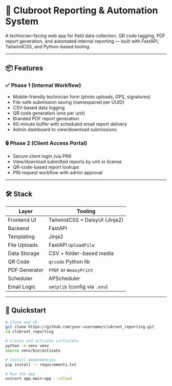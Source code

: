 # 🧼 Clubroot Reporting & Automation System

A technician-facing web app for field data collection, QR code tagging, PDF report generation, and automated internal reporting — built with FastAPI, TailwindCSS, and Python-based tooling.

---

## 📦 Features

### ✅ Phase 1 (Internal Workflow)
- Mobile-friendly technician form (photo uploads, GPS, signatures)
- File-safe submission saving (namespaced per UUID)
- CSV-based data logging
- QR code generation (one per unit)
- Branded PDF report generation
- 60-minute buffer with scheduled email report delivery
- Admin dashboard to view/download submissions

### 🔒 Phase 2 (Client Access Portal)
- Secure client login (via PIN)
- View/download submitted reports by unit or license
- QR-code-based report lookups
- PIN request workflow with admin approval

---

## 🛠 Stack

| Layer         | Tooling                        |
|---------------|--------------------------------|
| Frontend UI   | TailwindCSS + DaisyUI (Jinja2) |
| Backend       | FastAPI                        |
| Templating    | Jinja2                         |
| File Uploads  | FastAPI `UploadFile`           |
| Data Storage  | CSV + folder-based media       |
| QR Code       | `qrcode` Python lib            |
| PDF Generator | `FPDF` or `WeasyPrint`         |
| Scheduler     | APScheduler                    |
| Email Logic   | `smtplib` (config via `.env`)  |

---

## 🚀 Quickstart

```bash
# Clone and CD
git clone https://github.com/your-username/clubroot_reporting.git
cd clubroot_reporting

# Create and activate virtualenv
python -m venv venv
source venv/bin/activate

# Install dependencies
pip install -r requirements.txt

# Run the app
uvicorn app.main:app --reload
